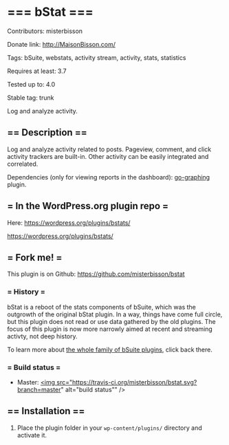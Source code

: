 # === bStat ===

Contributors: misterbisson

Donate link: http://MaisonBisson.com/

Tags: bSuite, webstats, activity stream, activity, stats, statistics

Requires at least: 3.7

Tested up to: 4.0

Stable tag: trunk

Log and analyze activity.

## == Description ==

Log and analyze activity related to posts. Pageview, comment, and click activity trackers are built-in. Other activity can be easily integrated and correlated.

Dependencies (only for viewing reports in the dashboard): [go-graphing](https://github.com/GigaOM/go-graphing) plugin.

## = In the WordPress.org plugin repo =

Here: https://wordpress.org/plugins/bstats/

https://wordpress.org/plugins/bstats/

## = Fork me! =

This plugin is on Github: https://github.com/misterbisson/bstat

### = History =

bStat is a reboot of the stats components of bSuite, which was the outgrowth of the original bStat plugin. In a way, things have come full circle, but this plugin does not read or use data gathered by the old plugins. The focus of this plugin is now more narrowly aimed at recent and streaming activty, not deep history. 

To learn more about <a href="http://wordpress.org/extend/plugins/tags/bsuite">the whole family of bSuite plugins</a>, click back there.

### = Build status =

- Master: <a href="https://travis-ci.org/misterbisson/bstat"><img src="https://travis-ci.org/misterbisson/bstat.svg?branch=master" alt="build status"" /></a>

## == Installation ==

1. Place the plugin folder in your `wp-content/plugins/` directory and activate it.
